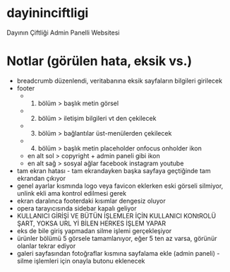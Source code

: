 # dayininciftligi
 Dayının Çiftliği Admin Panelli Websitesi
# Notlar (görülen hata, eksik vs.)
- breadcrumb düzenlendi, veritabanına eksik sayfaların bilgileri girilecek
- footer
    - 1. bölüm > başlık metin görsel
    - 2. bölüm > iletişim bilgileri vt den çekilecek
    - 3. bölüm > bağlantılar üst-menülerden çekilecek
    - 4. bölüm > başlık metin placeholder onfocus onholder ikon
    - en alt sol > copyright + admin paneli gibi ikon
    - en alt sağ > sosyal ağlar facebook instagram youtube
- tam ekran hatası - tam ekrandayken başka sayfaya geçtiğinde tam ekrandan çıkıyor
- genel ayarlar kısmında logo veya favicon eklerken eski görseli silmiyor, unlink ekli ama kontrol edilmesi gerek
- ekran daralınca footerdaki kısımlar dengesiz oluyor
- opera tarayıcısında sidebar kapalı geliyor
- KULLANICI GİRİŞİ VE BÜTÜN İŞLEMLER İÇİN KULLANICI KONtROLÜ ŞART, YOKSA URL Yİ BİLEN HERKES İŞLEM YAPAR
- eks de bile giriş yapmadan silme işlemi gerçekleşiyor
- ürünler bölümü 5 görsele tamamlanıyor, eğer 5 ten az varsa, görünür olanlar tekrar ediyor
- galeri sayfasından fotoğraflar kısmına sayfalama ekle (admin paneli)
-silme işlemleri için onayla butonu eklenecek